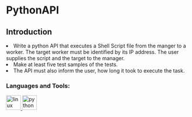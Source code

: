 # PythonAPI

## Introduction

> <ul>
<li>Write a python API that executes a Shell Script file from the manger to a worker. The target worker must be identified by its IP address. The user supplies the script and the target to the manager.</li>
<li>Make at least five test samples of the tests.</li>
<li>The API must also inform the user, how long it took to execute the task.</li>
</ul>

<h3 align="left">Languages and Tools:</h3>
<p align="left"> <a href="https://www.linux.org/" target="_blank"> <img src="https://devicons.github.io/devicon/devicon.git/icons/linux/linux-original.svg" alt="linux" width="40" height="40"/> </a> <a href="https://www.python.org" target="_blank"> <img src="https://devicons.github.io/devicon/devicon.git/icons/python/python-original.svg" alt="python" width="40" height="40"/> </a> </p>
